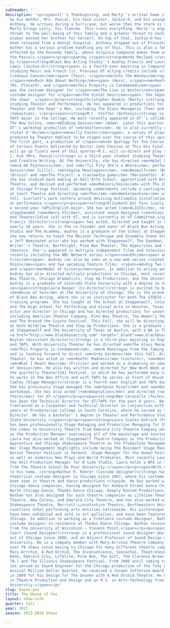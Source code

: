 ```yaml
---
subheader: ''
description: '<p><span>It''s Thanksgiving, and Marty''s arrival home is greatly anticipated
  by his mother, Mrs. Pascal, his twin sister, Jackie-O, and his younger brother,
  Anthony. He arrives during a hurricane, but worse than the storm is the fact that
  Marty brings Lesly, his fiancée. This ruins everything. Marty''s engagement is a
  threat to the well-being of this family and a greater threat to Jackie-O, who has
  always wanted her brother for herself. On top of that, Jackie-O has just recently
  been released from a mental hospital, Anthony dropped out of Princeton, and their
  mother has a serious problem handling any of this. This is also a family severely
  affected by the Kennedy family, whose Virginia Compound makes them neighbors with
  the Pascals.</span></p><p><span>by </span><strong>Wendy Macleod </strong><br/><span>co-directed
  by </span><strong>Black Box Acting Studio''s Audrey Francis and Laura Hooper</strong></p><p><strong>Lizzy
  Lewis (Jackie-O)</strong><span> is a fourth-year majoring in Comparative Literature,
  studying Music and French lit. Previous UT acting credits include </span><em>The
  Credeaux Canvas</em><span> (Tess), </span><em>Into the Woods</em><span> (Cinderella),
  </span><em>Much Ado About Nothing</em><span> (Hero), </span><em>Reefer Madness</em><span>
  (Ms. Placard), and </span><em>This Property is Condemned</em><span> (Willie). She
  was the costume designer for </span><em>The Lion in Winter</em><span> and the asst.
  costume designer for </span><em>The Violet Hour</em><span>. She hopes you enjoy
  the show!  </span></p><p><strong>Christopher Deakin (Marty) </strong>is a third-year
  studying Theater and Performance. He has appeared in productions for both University
  Theater and the Dean''s Men, including The Glass Menagerie (Tom) and Twelfth Night
  (Sebastian). </p><p><span><strong>M.C. Steffen (Anthony)</strong> is a third-year
  TAPS major in the College. He most recently appeared in UT''s collaboration with
  The New Colony, <em>reWILDing Genius</em> (Adam). Later this quarter he will direct
  UT''s workshop production of <em>Smitten</em>. He is also currently devising <em>The
  (Colm) O''R</em></span><em>eilly Factor</em><span>, a series of plays originally
  produced by Theater Oobleck to be staged over the course of this upcoming year.
  The first part, a production of </span><em>An Apology for the Course and Outcome
  of Certain Events Delivered by Doctor John Faustus on This His Final Evening</em><span>,
  will go up finals week of this quarter—M.C. will co-direct and play the title role.</span></p><p><span><strong>Scarlett
  J. Kim (Mrs. Pascal)</strong> is a third-year student studying Theatre, Visual Arts,
  and Creative Writing. At the University, she has directed <em>Hotel Nepenthe</em>,
  <em>4.48 Psychosis</em>, and <em>‘Tis Pity She’s a Whore</em>; performed in <em>reWILDing
  Genius</em> (Lilly), <em>Vagina Monologues</em>, <em>Beowulf</em> (Beowulf), <em>Coriolanus</em>
  (Brutus) and <em>The Project: a transmedia game</em> (Marionette). Also, recently
  she has studied mask making at Dell’Arte School, apprenticed with Bread and Puppet
  Theatre, and devised and performed <em>Moksori/Voice</em> with The Interpreters
  at Chicago Fringe Festival. Upcoming commitments include a casting/education internship
  at Court Theatre and directing <em>The</em> <em>Hamletmachine</em> with UT in the
  fall. Scarlett’s work centers around devising multimedia installations focusing
  on performance.</span></p><p><span><strong>Elisabeth Del Toro (Lesly)</strong> is
  a second-year TAPS/English major. She has acted (<em>ALICES</em>, <em>Drowsy Chaperone</em>),
  stagehanded (<em>Henry VI</em>), assistant sound designed (<em>Glass Menagerie</em>),
  and Theater[24]ed (x3) with UT, and is currently on UT Committee.</span></p> <p> </p><p><strong>Audrey
  Francis (Director)</strong><span> has acted, directed and taught in Chicago for
  nearly 10 years. She is the co-founder and owner of Black Box Acting, home of The
  Studio and The Academy. Audrey is a graduate of the School at Steppenwolf, where
  she now returns to teach the Meisner Technique and Ensemble Scene Study. She is
  a Jeff Nominated actor who has worked with Steppenwolf, The Goodman, Victory Gardens,
  Writer''s Theatre, Northlight, Pine Box Theater, The Hypocrites and many other Chicago
  theaters. She''s appeared in multiple independent films and television shows, most
  recently including the NBC Network series </span><em>ER</em><span> and </span><em>Chicago
  Fire</em><span>. Audrey can also be seen on a new web series created by </span><em>The
  Onion</em><span> and two upcoming feature films; </span><em>Dig Two Graves</em><span>
  and </span><em>Medal of Victory</em><span>. In addition to acting and teaching,
  Audrey has also directed multiple productions in Chicago, most recently with Pine
  Box Theatre, Chicago Dramatists, Step Up Productions, and the University of Chicago.
  Audrey is a graduate of Colorado State University with a degree in Journalism.</span></p>
  <p><span><strong>Laura Hooper (Co-Director)</strong> is excited to be directing
  <em>House of Yes</em> at the University of Chicago. She is the proud Owner and Co-Founder
  of Black Box Acting, where she is an instructor for both The STUDIO and The ACADEMY
  training programs. She has taught at The School at Steppenwolf, Columbia College,
  and The High School for Performing and Visual Arts in Houston, Texas. Laura is an
  actor and director in Chicago and has directed productions for several theatre companies,
  including American Theater Company, Pine Box Theatre, The Women’s Theatre Alliance,
  and The Around the Coyote Festival. This Fall, she will be directing productions
  at both Wildclaw Theatre and Step Up Productions. She is a graduate of the School
  at Steppenwolf and the University of Texas at Austin, with a BA in Theatre and Dance.
  <a href="http://www.blackboxacting.com" target="_blank">www.blackboxacting.com</a>.</span></p><p><span><strong>Éamon
  Boylan (Assistant Director)</strong> is a third-year majoring in English Literature
  and TAPS. With University Theater he has directed <em>The Glass Menagerie</em>,
  <em>This Property is Condemned</em>, <em>A Monologue from the Taming of the Shrew</em>,
  and is looking forward to direct <em>Grey Gardens</em> this fall. Also with University
  Theater, he has acted in <em>Reefer Madness</em> (Lecturer), <em>Henry VI</em> (Warwick),
  <em>What I Meant Was</em> (Fritzie) and worked as a dramaturg on <em>The Merchant
  of Venice</em>. He also has written and directed for New Work Week and co-curates
  the quarterly Theater[24] festival, in which he has performed many times. At Logan
  he works in the Box Office and with TAPS he serves as Front of House Manager North.</span></p><p><span>​</span><span><strong>Kathleen
  Cawley (Stage Manager)</strong> is a fourth-year English and TAPS double major.
  She has previously stage managed the <em>Spoon River</em> and <em>Boston Marriage</em>
  workshops. She has also acted (<em>Adaptation</em>) and directed (<em>Hello Out
  There</em>) for UT.</span></p><p><span><strong>Ben Caracello (Technical Director)</strong>
  has been the Technical Director for UT/TAPS for the past 8 years. Before that, he
  freelanced as a Carpenter and Technical Director in conjunction with spending two
  years at Presbyterian College in South Carolina, where he served as the Technical
  Director. He has a bachelor''s degree in Theater and Performance Studies from Illinois
  State University.</span></p><p><span><strong>Laura Scales Ashlock (Production Manager)</strong>
  has been professionally Stage Managing and Production Managing for the past 10 years.
  She comes to University Theatre from Emerald City Theatre Company where she served
  as the Production Manager overseeing all of the mainstage and touring productions.
  Laura has also worked at Steppenwolf Theatre Company as the Production Management
  Apprentice and Chicago Shakespeare Theatre as the Production Management Intern.
  Her Stage Management Highlights include being the Resident Stage Manager at the
  Dorset Theater Festival in Vermont, Stage Manager for the Human Festival in Chicago
  as well as numerous New Plays and World Premieres. Most recently Laura served as
  the Unit Production Manager for B Side Studio. Laura holds a BFA in Stage Management
  from The Theatre School-De Paul University.</span></p><p><span>With over 100 productions
  to his name, <strong>Nathan R. Rohrer (Costume Designer)</strong> has been a successful
  theatrical costume designer in Chicago since 2007, where his costume designs have
  been seen in theatre and dance productions citywide. He has worked with numerous
  Chicago dance companies, having designed for Hubbard Street Dance Chicago, River
  North Chicago Dance, Thodos Dance Chicago, Deeply Rooted Productions, and many others.
  Nathan has also designed for such theatre companies as Lifeline Theatre, Griffin
  Theatre, New Colony, and Emerald City Theatre, and has also worked with Chicago
  Shakespeare Theatre, Marriott-Lincolnshire Theatre, Northwestern University, and
  countless other performing arts entities nationwide. His picturesque costume renderings
  have been exhibited and sold in art galleries, and have been featured in Time Out
  Chicago. In addition to working as a Freelance costume designer, Nathan is currently
  costume designer-in-residence at Thodos Dance Chicago. Nathan received his B.A.
  from the University of Wisconsin – Stevens Point.</span></p><p><span><strong>Joe
  Court (Sound Designer)</strong> is a professional sound designer who has been based
  out of Chicago since 2006, and an Adjunct Professor of Sound Design at Ball State
  University. He is a company member with Mary-Arrchie Theatre Company. He has designed
  over 70 shows since moving to Chicago for many different theatre companies including
  Mary-Arrchie, A Red Orchid, The Inconvenience, Seanachai, TheatreSeven, Backstage,
  Boho, Emerald City, Lifeline, Pine Box, The Gift, The Clarence Brown Theatre (Knoxville,
  TN.) and The Illinois Shakespeare Festival. From 2008 until coming to Ball State
  Joe served as Sound Engineer for the Chicago production of the Tony Award winning
  musical Million Dollar Quartet. He received a Joseph Jefferson Award nomination
  in 2009 for his design for The Unseen with A Red Orchid Theatre. He holds a B.S.
  in Theatre Production and Design and an M.S. in Arts-Technology from Illinois State
  Universtiy.</span></p>'
slug: house-yes
title: The House of Yes
layout: show-info
quarter: fall
year: 2013
season: 2013-2014 Shows

---
```

